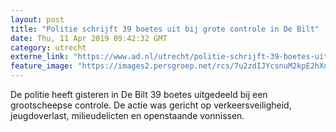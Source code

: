 ```yaml
---
layout: post
title: "Politie schrijft 39 boetes uit bij grote controle in De Bilt"
date: Thu, 11 Apr 2019 09:42:32 GMT
category: utrecht
externe_link: "https://www.ad.nl/utrecht/politie-schrijft-39-boetes-uit-bij-grote-controle-in-de-bilt~a7f8cea6/"
feature_image: "https://images2.persgroep.net/rcs/7u2zdIJYcsnuM2kpE2hXdgfQ6tY/diocontent/145020196/_fitwidth/400/?appId=21791a8992982cd8da851550a453bd7f&quality=0.7"
---
```


De politie heeft gisteren in De Bilt 39 boetes uitgedeeld bij een grootscheepse controle. De actie was gericht op verkeersveiligheid, jeugdoverlast, milieudelicten en openstaande vonnissen.
